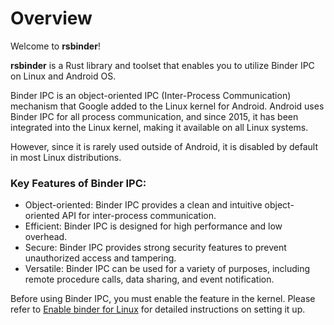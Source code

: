 # Overview
Welcome to **rsbinder**!

**rsbinder** is a Rust library and toolset that enables you to utilize Binder IPC on Linux and Android OS.

Binder IPC is an object-oriented IPC (Inter-Process Communication) mechanism that Google added to the Linux kernel for Android. Android uses Binder IPC for all process communication, and since 2015, it has been integrated into the Linux kernel, making it available on all Linux systems.

However, since it is rarely used outside of Android, it is disabled by default in most Linux distributions.

### Key Features of Binder IPC:

- Object-oriented: Binder IPC provides a clean and intuitive object-oriented API for inter-process communication.
- Efficient: Binder IPC is designed for high performance and low overhead.
- Secure: Binder IPC provides strong security features to prevent unauthorized access and tampering.
- Versatile: Binder IPC can be used for a variety of purposes, including remote procedure calls, data sharing, and event notification.

Before using Binder IPC, you must enable the feature in the kernel. Please refer to [Enable binder for Linux](./ch02-00-enable-binder-for-linux.md) for detailed instructions on setting it up.
